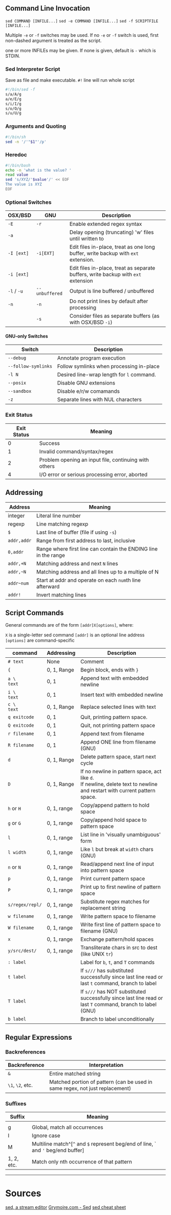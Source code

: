 ## Command Line Invocation

`sed COMMAND [INFILE...]`
`sed -e COMMAND [INFILE...]`
`sed -f SCRIPTFILE [INFILE...]`

Multiple `-e` or `-f` switches may be used.
If no `-e` or `-f` switch is used, first non-dashed argument is treated as the script.

one or more INFILEs may be given. If none is given, default is `-` which is STDIN.

### Sed Interpreter Script
Save as file and make executable. `#!` line will run whole script
```bash
#!/bin/sed -f
s/a/A/g
a/e/E/g
s/i/I/g
s/o/O/g
s/u/U/g
```

### Arguments and Quoting
```bash
#!/bin/sh
sed -n '/'"$1"'/p'
```

### Heredoc
```bash
#!/bin/bash
echo -n 'what is the value? '
read value
sed 's/XYZ/'$value'/' << EOF
The value is XYZ
EOF
```

### Optional Switches

| OSX/BSD     | GNU       | Description                                                                       |
| ----------- | --------- | --------------------------------------------------------------------------------- |
| `-E`        | `-r`      | Enable extended regex syntax                                                      |
| `-a`        |           | Delay opening (truncating) 'w' files until written to                             |
| `-I [ext]`  | `-i[EXT]` | Edit files in-place, treat as one long buffer, write backup with `ext` extension. |
| `-i [ext]`  |           | Edit files in-place, treat as separate buffers, write backup with `ext` extension |
| `-l` / `-u` |  `--unbuffered`         | Output is line buffered / unbuffered                                              |
| `-n`        | `-n`      | Do not print lines by default after processing                                    |
|             | `-s`      | Consider files as separate buffers (as with OSX/BSD `-i`)                         |

#### GNU-only Switches
| Switch              | Description                               |
| ------------------- | ----------------------------------------- |
| `--debug`           | Annotate program execution                |
| `--follow-symlinks` | Follow symlinks when processing in-place  |
| `-l N`              | Desired line-wrap length for `l` command. |
| `--posix`           | Disable GNU extensions                    |
| `--sandbox`         | Disable e/r/w comamands                   |
| `-z`                | Separate lines with NUL characters                                          |

### Exit Status
| Exit Status | Meaning                                               |
| ----------- | ----------------------------------------------------- |
| 0           | Success                                               |
| 1           | Invalid command/syntax/regex                          |
| 2           | Problem opening an input file, continuing with others |
| 4           | I/O error or serious processing error, aborted        |

## Addressing

| Address     | Meaning                                                         |
| ----------- | --------------------------------------------------------------- |
| integer     | Literal line number                                             |
| regexp      | Line matching regexp                                            |
| `$`         | Last line of buffer (file if using `-s`)                        |
| `addr,addr` | Range from first address to last, inclusive                     |
| `0,addr`    | Range where first line can contain the ENDING line in the range |
| `addr,+N`   | Matching address and next `N` lines                             |
| `addr,~N`   | Matching address and all lines up to a multiple of N                                                                |
| `addr~num`  | Start at addr and operate on each `num`th line afterward        |
| `addr!`     | Invert matching lines                                           |


## Script Commands
General commands are of the form `[addr]X[options]`, where:

`X` is a single-letter sed command
`[addr]` is an optional line address
`[options]` are command-specific

| command         | Addressing  | Description                                                                                                                 |
| --------------- | ----------- | --------------------------------------------------------------------------------------------------------------------------- |
| `# text`        | None        | Comment                                                                                                                     |
| `{`             | 0, 1, Range | Begin block, ends with `}`                                                                                                  |
| `a \`<br>`text` | 0, 1        | Append text with embedded newline                                                                                           |
| `i \`<br>`text` | 0, 1        | Insert text with embedded newline                                                                                           |
| `c \`<br>`text` | 0, 1, Range | Replace selected lines with text                                                                                            |
| `q exitcode`    | 0, 1        | Quit, printing pattern space.                                                                                               |
| `Q exitcode`    | 0, 1        | Quit, not printing pattern space                                                                                            |
| `r filename`    | 0, 1        | Append text from filename                                                                                                   |
| `R filename`    | 0, 1        | Append ONE line from filename (GNU)                                                                                         |
| `d`             | 0, 1, Range | Delete pattern space, start next cycle                                                                                      |
| `D`             | 0, 1, Range | If no newline in pattern space, act like `d`.<br>If newline, delete text to newline and restart with current pattern space. |
| `h` or `H`      | 0, 1, range | Copy/append pattern to hold space                                                                                           |
| `g` or `G`      | 0, 1, range | Copy/append hold space to pattern space                                                                                     |
| `l`             | 0, 1, range | List line in 'visually unambiguous' form                                                                                    |
| `l width`       | 0, 1, range | Like `l` but break at `width` chars (GNU)                                                                                   |
| `n` or `N`      | 0, 1, range | Read/append next line of input into pattern space                                                                           |
| `p`             | 0, 1, range | Print current pattern space                                                                                                 |
| `P`             | 0, 1, range | Print up to first newline of pattern space                                                                                  |
| `s/regex/repl/` | 0, 1, range | Substitute regex matches for replacement string                                                                             |
| `w filename`    | 0, 1, range | Write pattern space to filename                                                                                             |
| `W filename`    | 0, 1, range | Write first line of pattern space to filename (GNU)                                                                         |
| `x`             | 0, 1, range | Exchange pattern/hold spaces                                                                                                |
| `y/src/dest/`   | 0, 1, range | Transliterate chars in src to dest (like UNIX `tr`)                                                                         |
| `: label`       |             | Label for `b`, `t`, and `T` commands                                                                                        |
| `t label`       |             | If `s///` has substituted successfully since last line read or last `t` command, branch to label                            |
| `T label`       |             | If `s///` has NOT substituted successfully since last line read or last `T` command, branch to label (GNU)                  |
| `b label`       |             | Branch to label unconditionally                                                                                                                            |


## Regular Expressions

### Backreferences
| Backreference    | Interpretation                                                               |
| ---------------- | ---------------------------------------------------------------------------- |
| `&`              | Entire matched string                                                        |
| `\1`, `\2`, etc. | Matched portion of pattern (can be used in same regex, not just replacement) |

### Suffixes
| Suffix     | Meaning                                   |
| ---------- | ----------------------------------------- |
|            |                                           |
| g          | Global, match all occurrences             |
| I          | Ignore case                               |
| M          | Multiline match^[`^` and `$` represent beg/end of line, \` and `'` beg/end buffer]                           |
| 1, 2, etc. | Match only nth occurrence of that pattern |

----
# Sources
[sed, a stream editor](https://www.gnu.org/software/sed/manual/sed.html)
[Grymoire.com - Sed](https://www.grymoire.com/Unix/Sed.html)
[sed cheat sheet](https://www.grymoire.com/Unix/SedChart.pdf)


